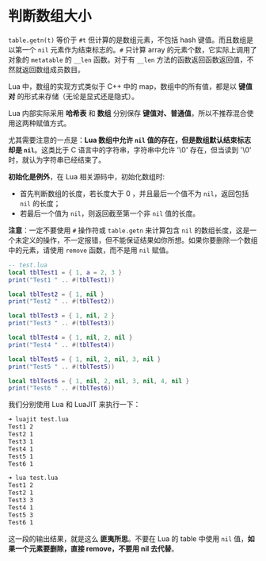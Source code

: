 # 判断数组大小

`table.getn(t)` 等价于 `#t` 但计算的是数组元素，不包括 hash 键值。而且数组是以第一个 `nil` 元素作为结束标志的。`#` 只计算 array 的元素个数，它实际上调用了对象的 `metatable` 的 `__len` 函数。对于有 `__len` 方法的函数返回函数返回值，不然就返回数组成员数目。

Lua 中，数组的实现方式类似于 C++ 中的 map，数组中的所有值，都是以 **键值对** 的形式来存储（无论是显式还是隐式）。

Lua 内部实际采用 **哈希表** 和 **数组** 分别保存 **键值对、普通值**，所以不推荐混合使用这两种赋值方式。

尤其需要注意的一点是：**Lua 数组中允许 `nil` 值的存在，但是数组默认结束标志却是 `nil`**。这类比于 C 语言中的字符串，字符串中允许 '\0' 存在，但当读到 '\0' 时，就认为字符串已经结束了。

**初始化是例外**，在 Lua 相关源码中，初始化数组时:

- 首先判断数组的长度，若长度大于 0 ，并且最后一个值不为 `nil`，返回包括 `nil` 的长度；
- 若最后一个值为 `nil`，则返回截至第一个非 `nil` 值的长度。

**注意**：一定不要使用 `#` 操作符或 `table.getn` 来计算包含 `nil` 的数组长度，这是一个未定义的操作，不一定报错，但不能保证结果如你所想。如果你要删除一个数组中的元素，请使用 `remove` 函数，而不是用 `nil` 赋值。

```lua
-- test.lua
local tblTest1 = { 1, a = 2, 3 }
print("Test1 " .. #(tblTest1))

local tblTest2 = { 1, nil }
print("Test2 " .. #(tblTest2))

local tblTest3 = { 1, nil, 2 }
print("Test3 " .. #(tblTest3))

local tblTest4 = { 1, nil, 2, nil }
print("Test4 " .. #(tblTest4))

local tblTest5 = { 1, nil, 2, nil, 3, nil }
print("Test5 " .. #(tblTest5))

local tblTest6 = { 1, nil, 2, nil, 3, nil, 4, nil }
print("Test6 " .. #(tblTest6))
```

我们分别使用 Lua 和 LuaJIT 来执行一下：

```bash
➜ luajit test.lua
Test1 2
Test2 1
Test3 1
Test4 1
Test5 1
Test6 1

➜ lua test.lua
Test1 2
Test2 1
Test3 3
Test4 1
Test5 3
Test6 1
```

这一段的输出结果，就是这么 **匪夷所思**。不要在 Lua 的 table 中使用 `nil` 值，**如果一个元素要删除，直接 remove，不要用 nil 去代替**。
